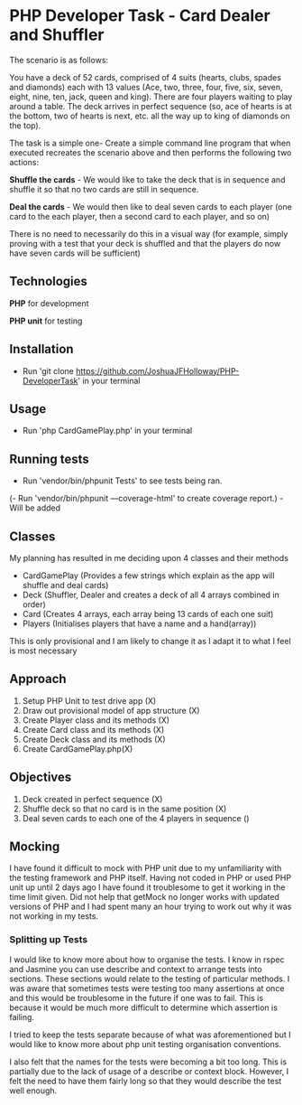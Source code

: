 # PHP Developer Task - Card Dealer and Shuffler

The scenario is as follows:

You have a deck of 52 cards, comprised of 4 suits (hearts, clubs, spades and diamonds) each with 13 values (Ace, two, three, four, five, six, seven, eight, nine, ten, jack, queen and king).
There are four players waiting to play around a table.
The deck arrives in perfect sequence (so, ace of hearts is at the bottom, two of hearts is next, etc. all the way up to king of diamonds on the top).

The task is a simple one- Create a simple command line program that when executed recreates the scenario above and then performs the following two actions:

**Shuffle the cards** - We would like to take the deck that is in sequence and shuffle it so that no two cards are still in sequence.

**Deal the cards** - We would then like to deal seven cards to each player (one card to the each player, then a second card to each player, and so on)

There is no need to necessarily do this in a visual way (for example, simply proving with a test that your deck is shuffled and that the players do now have seven cards will be sufficient)


## Technologies

**PHP** for development

**PHP unit** for testing


## Installation

- Run 'git clone https://github.com/JoshuaJFHolloway/PHP-DeveloperTask' in your terminal 

## Usage

- Run 'php CardGamePlay.php' in your terminal


## Running tests

- Run 'vendor/bin/phpunit Tests' to see tests being ran.

(- Run 'vendor/bin/phpunit —coverage-html' to create coverage report.) - Will be added

## Classes

My planning has resulted in me deciding upon 4 classes and their methods

- CardGamePlay (Provides a few strings which explain as the app will shuffle and deal cards)
- Deck (Shuffler, Dealer and creates a deck of all 4 arrays combined in order)
- Card (Creates 4 arrays, each array being 13 cards of each one suit)
- Players (Initialises players that have a name and a hand(array))

This is only provisional and I am likely to change it as I adapt it to what I feel is most necessary



## Approach

1) Setup PHP Unit to test drive app (X)
2) Draw out provisional model of app structure (X) 
3) Create Player class and its methods (X)
4) Create Card class and its methods (X)
5) Create Deck class and its methods (X)
6) Create CardGamePlay.php(X)


## Objectives

1) Deck created in perfect sequence (X)
2) Shuffle deck so that no card is in the same position (X)
3) Deal seven cards to each one of the 4 players in sequence ()


## Mocking

I have found it difficult to mock with PHP unit due to my unfamiliarity with the testing framework and PHP itself.
Having not coded in PHP or used PHP unit up until 2 days ago I have found it troublesome to get it working in the time limit
given. Did not help that getMock no longer works with updated versions of PHP and I had spent many an hour trying to work
out why it was not working in my tests.

### Splitting up Tests

I would like to know more about how to organise the tests. I know in rspec and Jasmine you can use describe and context 
to arrange tests into sections. These sections would relate to the testing of particular methods. I was aware that sometimes
tests were testing too many assertions at once and this would be troublesome in the future if one was to fail. This is
because it would be much more difficult to determine which assertion is failing. 

I tried to keep the tests separate because of what was aforementioned but I would like to know more about php unit
testing organisation conventions. 

I also felt that the names for the tests were becoming a bit too long. This is partially due to the lack of usage of a describe
or context block. However, I felt the need to have them fairly long so that they would describe the test well enough.